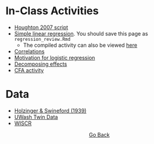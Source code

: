 # In-Class Activities
- [Houghton 2007 script](https://github.com/cddesja/epsy8266/raw/master/course_materials/scripts/houghton2007.R)
- [Simple linear regression](https://github.com/cddesja/epsy8266/raw/master/course_materials/activities/regression_review.Rmd). You should save this page as `regression_review.Rmd`
  - The compiled activity can also be viewed [here](https://cddesja.github.io/epsy8266/course_materials/activities/regression_review.html)
- [Correlations](https://github.com/cddesja/epsy8266/raw/master/course_materials/activities/correlations.Rmd)
- [Motivation for logistic regression](https://github.com/cddesja/epsy8266/raw/master/course_materials/activities/logreg.Rmd)
- [Decomposing effects](https://github.com/cddesja/epsy8266/raw/master/course_materials/activities/decomposing_effects.Rmd)
- [CFA activity](https://github.com/cddesja/epsy8266/raw/master/course_materials/activities/cfa_activity.Rmd)

# Data
- [Holzinger & Swineford (1939)](https://github.com/cddesja/epsy8266/raw/master/course_materials/data/HolzingerSwineford1939.csv)
- [UWash Twin Data](https://github.com/cddesja/epsy8266/raw/master/course_materials/data/wuschiz.csv)
- [WISCR](https://github.com/cddesja/epsy8266/raw/master/course_materials/data/wiscsem.sav)
<p align="center">
<a href="https://cddesja.github.io/epsy8266">Go Back</a>
</p>
